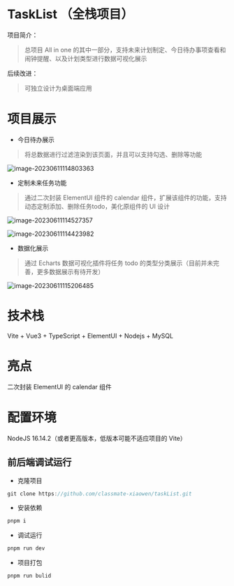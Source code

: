 # TaskList （全栈项目）
项目简介：

> 总项目 All in one 的其中一部分，支持未来计划制定、今日待办事项查看和闹钟提醒、以及计划类型进行数据可视化展示

后续改进：

> 可独立设计为桌面端应用

# 项目展示

- 今日待办展示

> 将总数据进行过滤渲染到该页面，并且可以支持勾选、删除等功能

![image-20230611114803363](C:\Users\xiaowen\AppData\Roaming\Typora\typora-user-images\image-20230611114803363.png)

- 定制未来任务功能

> 通过二次封装 ElementUI 组件的 calendar 组件，扩展该组件的功能，支持动态定制添加、删除任务todo，美化原组件的 UI 设计

![image-20230611114527357](C:\Users\xiaowen\AppData\Roaming\Typora\typora-user-images\image-20230611114527357.png)

![image-20230611114423982](C:\Users\xiaowen\AppData\Roaming\Typora\typora-user-images\image-20230611114423982.png)

- 数据化展示

> 通过 Echarts 数据可视化插件将任务 todo 的类型分类展示（目前并未完善，更多数据展示有待开发）

![image-20230611115206485](C:\Users\xiaowen\AppData\Roaming\Typora\typora-user-images\image-20230611115206485.png)

# 技术栈
Vite + Vue3 + TypeScript + ElementUI + Nodejs + MySQL

# 亮点

二次封装 ElementUI 的 calendar 组件

# 配置环境

NodeJS 16.14.2（或者更高版本，低版本可能不适应项目的 Vite）

## 前后端调试运行

- 克隆项目

```js
git clone https://github.com/classmate-xiaowen/taskList.git
```

- 安装依赖

```js
pnpm i
```

- 调试运行

```js
pnpm run dev
```

- 项目打包

```js
pnpm run bulid
```





